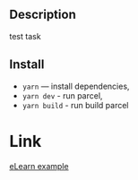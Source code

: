 ## Description

test task

## Install

- `yarn` — install dependencies,
- `yarn dev` - run parcel,
- `yarn build` - run build parcel

# Link

[eLearn example](https://genexys.github.io/eLearn/)
